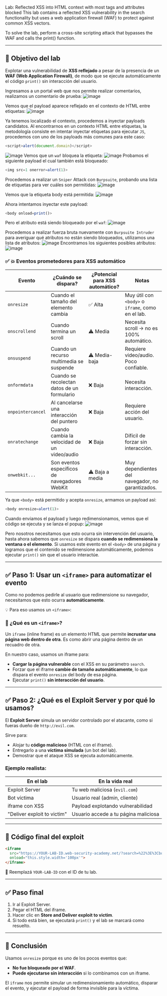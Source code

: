 Lab: Reflected XSS into HTML context with most tags and attributes blocked
This lab contains a reflected XSS vulnerability in the search functionality but uses a web application firewall (WAF) to protect against common XSS vectors.

To solve the lab, perform a cross-site scripting attack that bypasses the WAF and calls the print() function.  

---

## 🎯 Objetivo del lab
Explotar una vulnerabilidad de **XSS reflejado** a pesar de la presencia de un **WAF (Web Application Firewall)**, de modo que se ejecute automáticamente el código `print()` sin interacción del usuario.

Ingresamos a un portal web que nos permite realizar comentarios, realizamos un comentario de prueba:
![image](https://github.com/user-attachments/assets/ac147410-c0de-47ff-ac45-023ef6241204)

Vemos que el payload aparece reflejado en el contexto de HTML entre etiquetas:
![image](https://github.com/user-attachments/assets/eb548011-573b-4a26-b110-5d813ccaf73d)

Ya tenemos localizado el contexto, procedemos a inyectar payloads candidatos.
Al encontrarnos en un contexto HTML entre etiquetas, la metodología consiste en intentar inyectar etiquetas para ejecutar `JS`, procedemos con uno de los payloads más comunes para este caso:
```javascript
<script>alert(document.domain)</script>
```
![image](https://github.com/user-attachments/assets/f8dd0edd-8892-4387-979c-3c7badbd0759)
Vemos que un `waf` bloquea la etiqueta:
![image](https://github.com/user-attachments/assets/42b8ecc7-71ae-4d15-bf1d-1c78f0ab5ffe)
Probamos el siguiente payload el cual también está bloqueado:
```javascript
<img src=1 onerror=alert(1)>
```

Procedemos a realizar un `Sniper` Attack con `Burpsuite`, probando una lista de etiquetas para ver cuáles son permitidas:
![image](https://github.com/user-attachments/assets/9357528c-1987-4d5e-aec5-fda2b8ef44bf)

Vemos que la etiqueta body está permitida:
![image](https://github.com/user-attachments/assets/cd27ac53-2103-4ad0-a3cc-4e1daea2189d)

Ahora intentamos inyectar este payload:
```javascript
<body onload=print()>
```
Pero el atributo está siendo bloqueado por el `waf`:
![image](https://github.com/user-attachments/assets/6e4fbda8-c484-45b2-8b53-5c90868d0ba5)

Procedemos a realizar fuerza bruta nuevamente con `Burpsuite Intruder` para averiguar qué atributos no están siendo bloqueados, utilizamos una lista de atributos:
![image](https://github.com/user-attachments/assets/cbdca5c1-a396-4800-8383-e9625410a7d5)
Encontramos los siguientes posibles atributos:
![image](https://github.com/user-attachments/assets/3f9e4fbd-7c11-48a8-98a8-c2e672ac1d66)

### ✅ 💥 Eventos prometedores para XSS automático

| Evento            | ¿Cuándo se dispara?                              | ¿Potencial para XSS automático? | Notas |
|------------------|--------------------------------------------------|------------------------------|-------|
| `onresize`       | Cuando el tamaño del elemento cambia             | ✅ Alta                      | Muy útil con `<body>` o `iframe`, como en el lab. |
| `onscrollend`    | Cuando termina un scroll                         | ⚠️ Media                    | Necesita scroll → no es 100% automático. |
| `onsuspend`      | Cuando un recurso multimedia se suspende         | ⚠️ Media-baja               | Requiere video/audio. Poco confiable. |
| `onformdata`     | Cuando se recolectan datos de un formulario      | ❌ Baja                     | Necesita interacción. |
| `onpointercancel`| Al cancelarse una interacción del puntero        | ❌ Baja                     | Requiere acción del usuario. |
| `onratechange`   | Cuando cambia la velocidad de un video/audio     | ❌ Baja                     | Difícil de forzar sin interacción. |
| `onwebkit...`    | Son eventos específicos de navegadores WebKit    | ⚠️ Baja a media             | Muy dependientes del navegador, no garantizados. |

Ya que `<body>` está permitido y acepta `onresize`, armamos un payload así:
```javascript
<body onresize=alert(1)>
```
Cuando enviamos el payload y luego redimensionamos, vemos que el código se ejecuta y se lanza el popup:
![image](https://github.com/user-attachments/assets/1220d807-2f5d-4088-95db-0085cb1356b1)

Pero nosotros necesitamos que esto ocurra sin intervención del usuario, hasta ahora sabemos que `onresize` se dispara **cuando se redimensiona la ventana o el elemento**. Si usamos este evento en el `<body>` de una página y logramos que el contenido se redimensione automáticamente, podemos ejecutar `print()` sin que el usuario interactúe.

---

## ✅ Paso 1: Usar un `<iframe>` para automatizar el evento

Como no podemos pedirle al usuario que redimensione su navegador, necesitamos que esto ocurra **automáticamente**.

💡 Para eso usamos un `<iframe>`:

### 🧱 ¿Qué es un `<iframe>`?

Un `iframe` (inline frame) es un elemento HTML que permite **incrustar una página web dentro de otra**. Es como abrir una página dentro de un recuadro de otra.

En nuestro caso, usamos un iframe para:

- **Cargar la página vulnerable** con el XSS en su parámetro `search`.
- Forzar que el iframe **cambie de tamaño automáticamente**, lo que dispara el evento `onresize` del body de esa página.
- Ejecutar `print()` **sin interacción del usuario**.

---

## ✅ Paso 2: ¿Qué es el Exploit Server y por qué lo usamos?

El **Exploit Server** simula un servidor controlado por el atacante, como si fueras dueño de `http://evil.com`.

Sirve para:

- Alojar tu **código malicioso** (HTML con el iframe).
- Entregarlo a una **víctima simulada** (un bot del lab).
- Demostrar que el ataque XSS se ejecuta automáticamente.

### Ejemplo realista:

| En el lab                        | En la vida real                     |
|----------------------------------|--------------------------------------|
| Exploit Server                   | Tu web maliciosa (`evil.com`)       |
| Bot víctima                      | Usuario real (admin, cliente)       |
| iframe con XSS                   | Payload explotando vulnerabilidad   |
| "Deliver exploit to victim"      | Usuario accede a tu página maliciosa|

---

## 🧩 Código final del exploit

```html
<iframe 
  src="https://YOUR-LAB-ID.web-security-academy.net/?search=%22%3E%3Cbody%20onresize=print()%3E" 
  onload="this.style.width='100px'">
</iframe>
```

📌 Reemplazá `YOUR-LAB-ID` con el ID de tu lab.

---

## ✅ Paso final

1. Ir al Exploit Server.
2. Pegar el HTML del iframe.
3. Hacer clic en **Store and Deliver exploit to victim**.
4. Si todo está bien, se ejecutará `print()` y el lab se marcará como resuelto.

---

## 🏁 Conclusión

Usamos `onresize` porque es uno de los pocos eventos que:

- **No fue bloqueado por el WAF**.
- **Puede ejecutarse sin interacción** si lo combinamos con un iframe.

El `iframe` nos permite simular un redimensionamiento automático, disparar el evento, y ejecutar el payload de forma invisible para la víctima.










